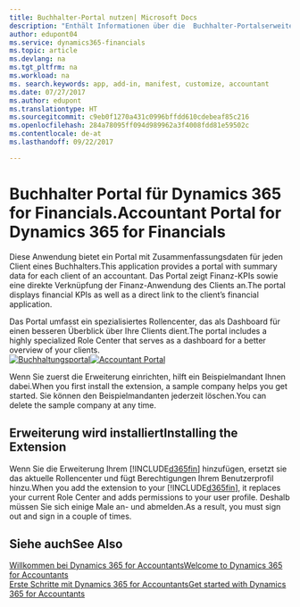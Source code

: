 ```yaml
---
title: Buchhalter-Portal nutzen| Microsoft Docs
description: "Enthält Informationen über die  Buchhalter-Portalserweiterung."
author: edupont04
ms.service: dynamics365-financials
ms.topic: article
ms.devlang: na
ms.tgt_pltfrm: na
ms.workload: na
ms. search.keywords: app, add-in, manifest, customize, accountant
ms.date: 07/27/2017
ms.author: edupont
ms.translationtype: HT
ms.sourcegitcommit: c9eb0f1270a431c0996bffdd610cdebeaf85c216
ms.openlocfilehash: 284a78095ff094d989962a3f4008fdd81e59502c
ms.contentlocale: de-at
ms.lasthandoff: 09/22/2017

---
```

# <a name="accountant-portal-for-dynamics-365-for-financials"></a><span data-ttu-id="fe6aa-103">Buchhalter Portal für Dynamics 365 for Financials.</span><span class="sxs-lookup"><span data-stu-id="fe6aa-103">Accountant Portal for Dynamics 365 for Financials</span></span>
<span data-ttu-id="fe6aa-104">Diese Anwendung bietet ein Portal mit Zusammenfassungsdaten für jeden Client eines Buchhalters.</span><span class="sxs-lookup"><span data-stu-id="fe6aa-104">This application provides a portal with summary data for each client of an accountant.</span></span> <span data-ttu-id="fe6aa-105">Das Portal zeigt Finanz-KPIs sowie eine direkte Verknüpfung der Finanz-Anwendung des Clients an.</span><span class="sxs-lookup"><span data-stu-id="fe6aa-105">The portal displays financial KPIs as well as a direct link to the client’s financial application.</span></span>  

<span data-ttu-id="fe6aa-106">Das Portal umfasst ein spezialisiertes Rollencenter, das als Dashboard für einen besseren Überblick über Ihre Clients dient.</span><span class="sxs-lookup"><span data-stu-id="fe6aa-106">The portal includes a highly specialized Role Center that serves as a dashboard for a better overview of your clients.</span></span>  
<span data-ttu-id="fe6aa-107">[![Buchhaltungsportal](./media/ui-extensions-accportal/accountant-portal.png)](https://go.microsoft.com/fwlink/?linkid=851257)</span><span class="sxs-lookup"><span data-stu-id="fe6aa-107">[![Accountant Portal](./media/ui-extensions-accportal/accountant-portal.png)](https://go.microsoft.com/fwlink/?linkid=851257)</span></span>

<span data-ttu-id="fe6aa-108">Wenn Sie zuerst die Erweiterung einrichten, hilft ein Beispielmandant Ihnen dabei.</span><span class="sxs-lookup"><span data-stu-id="fe6aa-108">When you first install the extension, a sample company helps you get started.</span></span> <span data-ttu-id="fe6aa-109">Sie können den Beispielmandanten jederzeit löschen.</span><span class="sxs-lookup"><span data-stu-id="fe6aa-109">You can delete the sample company at any time.</span></span>  

## <a name="installing-the-extension"></a><span data-ttu-id="fe6aa-110">Erweiterung wird installiert</span><span class="sxs-lookup"><span data-stu-id="fe6aa-110">Installing the Extension</span></span>
<span data-ttu-id="fe6aa-111">Wenn Sie die Erweiterung Ihrem [!INCLUDE[d365fin](includes/d365fin_md.md)] hinzufügen, ersetzt sie das aktuelle Rollencenter und fügt Berechtigungen Ihrem Benutzerprofil hinzu.</span><span class="sxs-lookup"><span data-stu-id="fe6aa-111">When you add the extension to your [!INCLUDE[d365fin](includes/d365fin_md.md)], it replaces your current Role Center and adds permissions to your user profile.</span></span> <span data-ttu-id="fe6aa-112">Deshalb müssen Sie sich einige Male an- und abmelden.</span><span class="sxs-lookup"><span data-stu-id="fe6aa-112">As a result, you must sign out and sign in a couple of times.</span></span>  

## <a name="see-also"></a><span data-ttu-id="fe6aa-113">Siehe auch</span><span class="sxs-lookup"><span data-stu-id="fe6aa-113">See Also</span></span>
[<span data-ttu-id="fe6aa-114">Willkommen bei Dynamics 365 for Accountants</span><span class="sxs-lookup"><span data-stu-id="fe6aa-114">Welcome to Dynamics 365 for Accountants</span></span>](index.md)  
[<span data-ttu-id="fe6aa-115">Erste Schritte mit Dynamics 365 for Accountants</span><span class="sxs-lookup"><span data-stu-id="fe6aa-115">Get started with Dynamics 365 for Accountants</span></span>](accountant-get-started.md)  

